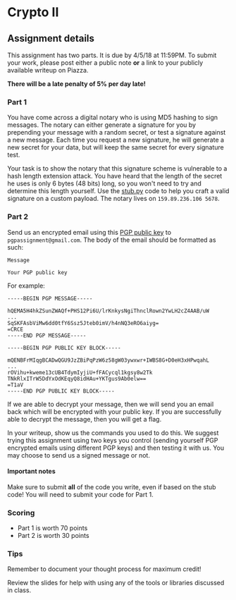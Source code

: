 # Crypto II

## Assignment details

This assignment has two parts. It is due by 4/5/18 at 11:59PM. To submit your work, please post
either a public note **or** a link to your publicly available writeup on Piazza.

**There will be a late penalty of 5% per day late!**

### Part 1

You have come across a digital notary who is using MD5 hashing to sign messages.
The notary can either generate a signature for you by prepending your message
with a random secret, or test a signature against a new message. Each time you
request a new signature, he will generate a new secret for your data, but will
keep the same secret for every signature test.

Your task is to show the notary that this signature scheme is vulnerable to a
hash length extension attack. You have heard that the length of the secret he
uses is only 6 bytes (48 bits) long, so you won't need to try and determine this
length yourself. Use the [stub.py](challenges/stub.py) code to help you craft a valid signature
on a custom payload. The notary lives on `159.89.236.106 5678`.

### Part 2

Send us an encrypted email using this [PGP public key](challenges/pgpassignment.key) to `pgpassignment@gmail.com`. The body of the email should be formatted as such:

```
Message

Your PGP public key
```

For example:

```
-----BEGIN PGP MESSAGE-----

hQEMA5H4hkZSunZWAQf+PHS12Pi6U/lrKnkysNgiThnclRown2YwLH2cZ4AAB/uW
...
SqSKFAsbViMw6dd0tfY6Ssz5Jteb0imV/h4nNQ3eRO6aiyg=
=CRCE
-----END PGP MESSAGE-----

-----BEGIN PGP PUBLIC KEY BLOCK-----

mQENBFrMIqgBCADwQGU9JzZBiPqPzW6z58gW03ywxwr+IWBS8G+D0eH3xHPwqahL
...
rOVihu+kweme13cUB4TdymIyjiU+fFACycql1kgsy8w2Tk
TNkRlxITrW5DdYxOdKEqyQ8idHAu+YKTgus9Ab0elw==
=T1aV
-----END PGP PUBLIC KEY BLOCK-----

```

If we are able to decrypt your message, then we will send you an email back which will be encrypted with your public key. If you are successfully able to decrypt the message, then you will get a flag. 

In your writeup, show us the commands you used to do this. We suggest trying this assignment using two keys you control (sending yourself PGP encrypted emails using different PGP keys) and then testing it with us. You may choose to send us a signed message or not.


#### Important notes

Make sure to submit **all** of the code you write, even if based on the stub
code! You will need to submit your code for Part 1.

### Scoring

* Part 1 is worth 70 points
* Part 2 is worth 30 points

### Tips

Remember to document your thought process for maximum credit!

Review the slides for help with using any of the tools or libraries discussed in
class.
